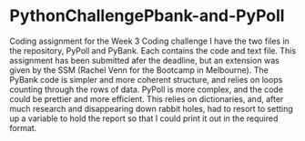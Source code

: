 # PythonChallengePbank-and-PyPoll
Coding assignment for the Week 3 Coding challenge
I have the two files in the repository, PyPoll and PyBank. Each contains the  code and text file.
This assignment has been submitted afer the deadline, but an extension was given by the SSM (Rachel Venn for the Bootcamp in Melbourne).
The PyBank code is simpler and more coherent structure, and relies on loops counting through the rows of data.
PyPoll is more complex, and the code could be prettier and more efficient. This relies on dictionaries, and, after much research and disappearing down rabbit holes, had to resort to setting up a variable to hold the report so that I could print it out in the required format. 
